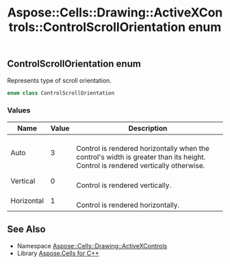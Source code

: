 ﻿---
title: Aspose::Cells::Drawing::ActiveXControls::ControlScrollOrientation enum
linktitle: ControlScrollOrientation
second_title: Aspose.Cells for C++ API Reference
description: 'Aspose::Cells::Drawing::ActiveXControls::ControlScrollOrientation enum. Represents type of scroll orientation in C++.'
type: docs
weight: 2500
url: /cpp/aspose.cells.drawing.activexcontrols/controlscrollorientation/
---
## ControlScrollOrientation enum


Represents type of scroll orientation.

```cpp
enum class ControlScrollOrientation
```

### Values

| Name | Value | Description |
| --- | --- | --- |
| Auto | 3 | <br>Control is rendered horizontally when the control's width is greater than its height. Control is rendered vertically otherwise. |
| Vertical | 0 | <br>Control is rendered vertically. |
| Horizontal | 1 | <br>Control is rendered horizontally. |

## See Also

* Namespace [Aspose::Cells::Drawing::ActiveXControls](../)
* Library [Aspose.Cells for C++](../../)
